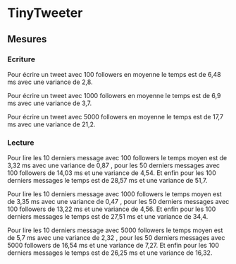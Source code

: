 # TinyTweeter

## Mesures

### Ecriture

Pour écrire un tweet avec 100 followers en moyenne le temps est de 6,48 ms avec une variance de 2,8.

Pour écrire un tweet avec 1000 followers en moyenne le temps est de 6,9 ms avec une variance de 3,7.

Pour écrire un tweet avec 5000 followers en moyenne le temps est de 17,7 ms avec une variance de 21,2.

### Lecture

Pour lire les 10 derniers message avec 100 followers le temps moyen est de 3,32 ms avec une variance de 0,87 , pour les 50 derniers messages avec 100 followers de 14,03 ms et une variance de 4,54. Et enfin pour les 100 derniers messages le temps est de 28,57 ms et une variance de 51,7.

Pour lire les 10 derniers message avec 1000 followers le temps moyen est de 3,35 ms avec une variance de 0,47 , pour les 50 derniers messages avec 100 followers de 13,22 ms et une variance de 4,56. Et enfin pour les 100 derniers messages le temps est de 27,51 ms et une variance de 34,4.

Pour lire les 10 derniers message avec 5000 followers le temps moyen est de 5,7 ms avec une variance de 2,32 , pour les 50 derniers messages avec 5000 followers de 16,54 ms et une variance de 7,27. Et enfin pour les 100 derniers messages le temps est de 26,25 ms et une variance de 16,32.
